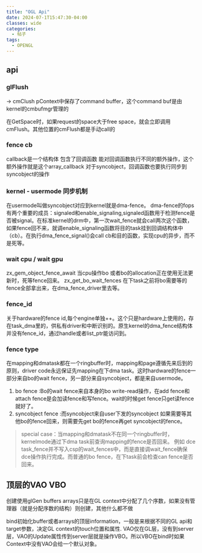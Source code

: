```yaml
---
title: "OGL Api"
date: 2024-07-1T15:47:30-04:00
classes: wide
categories:
  - 帖子
tags:
  - OPENGL
---
```


## api
### glFlush
-> cmClush pContext中保存了command buffer，这个command buf是由kernel的cmbufmgr管理的

在GetSpace时，如果request的space大于free space，就会立即调用cmFlush。其他位置的cmFlush都是手动call的

### fence cb
callback是一个结构体 包含了回调函数 能对回调函数执行不同的额外操作，这个额外操作就是这个array_callback
对于syncobject，回调函数也要执行同步到syncobject的操作

### kernel - usermode 同步机制
在usermode叫做syncobject对应到kernel就是dma-fence。
dma-fence的fops有两个重要的成员：signaled和enable_signaling,signaled函数用于检测fence是否被signal。在标准kernel的drm中，第一次wait_fence就会call两次这个函数，如果fence回不来，就调enable_signaling函数将目的task挂到回调结构体中（cb）。在执行dma_fence_signal()会call cb和目的函数，实现cpu的异步，而不是死等。

### wait cpu / wait gpu
zx_gem_object_fence_await 当cpu操作bo 或者bo的allocation正在使用无法更新时，死等fence回来。
zx_get_bo_wait_fences 在下task之前将bo需要等的fence全部拿出来，在dma_fence_driver里去等。

### fence_id
关于hardware的fence id,每个engine单独++。这个只是hardware上使用的，存在task_dma里的，供私有driver和中断识别的。原生kernel的dma_fence结构体并没有fence_id，通过handle或者list_ptr能访问到。

### fence type
在mapping和dmatask都在一个ringbuffer时，mapping和page遵循先来后到的原则，driver code永远保证先mapping在下dma task。这时hardware的fence一部分来自bo的wait fence，另一部分来自syncobject，都是来自usermode。

1. bo fence :Bo的wait fence来自本身的bo write-read操作，在add fence和attach fence是会加读fence和写fence。wait的时候get fence只get读fence就好了。
2. syncobject fence :而syncobject来自user下发的syncobject 如果需要等其他bo的fence回来，则需要先get bo的fence再get syncobject的fence。

> special case：当mapping和dmatask不在同一个ringbuffer时，kernelmode通过下dma task前查询mapping的fence是否回来。
例如 dce task_fence并不写入csp的wait_fences中，而是直接调wait_fence确保dce操作执行完成。而普通的bo fence，在下task前会检查can fence是否回来。



## 顶层的VAO VBO

创建使用glGen buffers arrays只是在GL context中分配了几个序数，如果没有管理器（就是分配序数的结构）则创建，其他什么都不做

bind初始化buffer或者arrays的顶层information，一般是来根据不同的GL api和target参数，决定GL context的touch位置和属性. VAO仅在GL层，没有到server层，VAO的Update属性传到server层就是操作VBO。所以VBO在bind时如果Context中没有VAO会给一个默认对象。






